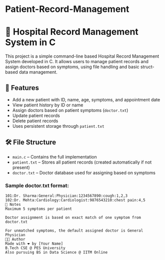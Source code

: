 # Patient-Record-Management
# 🏥 Hospital Record Management System in C

This project is a simple command-line based Hospital Record Management System developed in C. It allows users to manage patient records and assign doctors based on symptoms, using file handling and basic struct-based data management.

## 📂 Features

- Add a new patient with ID, name, age, symptoms, and appointment date
- View patient history by ID or name
- Assign doctors based on patient symptoms (`doctor.txt`)
- Update patient records
- Delete patient records
- Uses persistent storage through `patient.txt`

## 🛠️ File Structure

- `main.c` – Contains the full implementation
- `patient.txt` – Stores all patient records (created automatically if not present)
- `doctor.txt` – Doctor database used for assigning based on symptoms

### Sample doctor.txt format:

```text
101:Dr. Sharma:General:Physician:1234567890:cough:1,2,3
102:Dr. Mehta:Cardiology:Cardiologist:9876543210:chest pain:4,5
🧾 Notes
Maximum 5 symptoms per patient

Doctor assignment is based on exact match of one symptom from doctor.txt

For unmatched symptoms, the default assigned doctor is General Physician
👨‍💻 Author
Made with ❤️ by [Your Name]
B.Tech CSE @ PES University
Also pursuing BS in Data Science @ IITM Online



